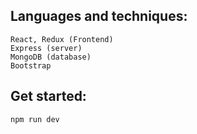 ## Languages and techniques:

    React, Redux (Frontend)
    Express (server)
    MongoDB (database)
    Bootstrap

## Get started:
    
    npm run dev

